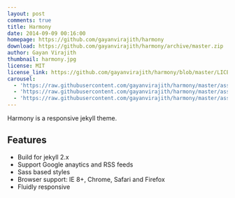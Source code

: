 ```yaml
---
layout: post
comments: true
title: Harmony
date: 2014-09-09 00:16:00
homepage: https://github.com/gayanvirajith/harmony
download: https://github.com/gayanvirajith/harmony/archive/master.zip
author: Gayan Virajith
thumbnail: harmony.jpg
license: MIT
license_link: https://github.com/gayanvirajith/harmony/blob/master/LICENSE.md
carousel: 
  - 'https://raw.githubusercontent.com/gayanvirajith/harmony/master/assets/css/images/harmony-home-page.png'
  - 'https://raw.githubusercontent.com/gayanvirajith/harmony/master/assets/css/images/harmony.png'
  - 'https://raw.githubusercontent.com/gayanvirajith/harmony/master/assets/css/images/harmony-blog-page.png'
---
```


Harmony is a responsive jekyll theme.

## Features

* Build for jekyll 2.x
* Support Google anaytics and RSS feeds
* Sass based styles
* Browser support: IE 8+, Chrome, Safari and Firefox
* Fluidly responsive
